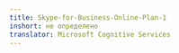 ```yaml
---
title: Skype-for-Business-Online-Plan-1
inshort: не определено
translator: Microsoft Cognitive Services
---
```




